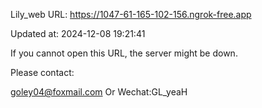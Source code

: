 Lily_web URL: https://1047-61-165-102-156.ngrok-free.app

Updated at: 2024-12-08 19:21:41

If you cannot open this URL, the server might be down.

Please contact: 

goley04@foxmail.com Or Wechat:GL_yeaH